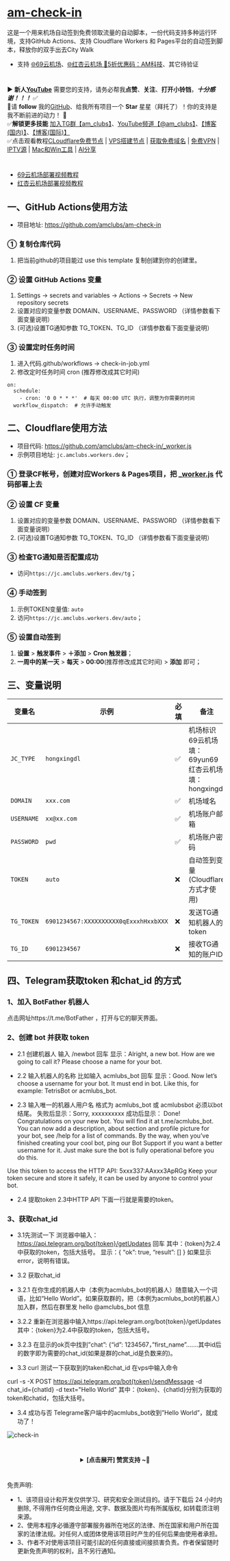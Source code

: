 # [am-check-in](https://github.com/amclubs/am-check-in)
这是一个用来机场自动签到免费领取流量的自动脚本，一份代码支持多种运行环境，支持GitHub Actions、支持 Cloudflare Workers 和 Pages平台的自动签到脚本，释放你的双手出去City Walk
- 支持 [🌐69云机场](https://am.69yun69.com)、[🌐红杏云机场 🎁5折优惠码：AM科技](https://hongxingdl.com/web/#/login?code=mn5Tuipf)、其它待验证

#
▶️ **新人[YouTube](https://youtube.com/@am_clubs?sub_confirmation=1)** 需要您的支持，请务必帮我**点赞**、**关注**、**打开小铃铛**，***十分感谢！！！*** ✅
</br>🎁请 **follow** 我的[GitHub](https://github.com/amclubs)、给我所有项目一个 **Star** 星星（拜托了）！你的支持是我不断前进的动力！ 💖
</br>✅**解锁更多技能** [加入TG群【am_clubs】](https://t.me/am_clubs)、[YouTube频道【@am_clubs】](https://youtube.com/@am_clubs?sub_confirmation=1)、[【博客(国内)】](https://amclubss.com)、[【博客(国际)】](https://amclubs.blogspot.com) 
</br>✅点击观看教程[CLoudflare免费节点](https://www.youtube.com/playlist?list=PLGVQi7TjHKXbrY0Pk8gm3T7m8MZ-InquF) | [VPS搭建节点](https://www.youtube.com/playlist?list=PLGVQi7TjHKXaVlrHP9Du61CaEThYCQaiY) | [获取免费域名](https://www.youtube.com/playlist?list=PLGVQi7TjHKXZGODTvB8DEervrmHANQ1AR) | [免费VPN](https://www.youtube.com/playlist?list=PLGVQi7TjHKXY7V2JF-ShRSVwGANlZULdk) | [IPTV源](https://www.youtube.com/playlist?list=PLGVQi7TjHKXbkozDYVsDRJhbnNaEOC76w) | [Mac和Win工具](https://www.youtube.com/playlist?list=PLGVQi7TjHKXYBWu65yP8E08HxAu9LbCWm) | [AI分享](https://www.youtube.com/playlist?list=PLGVQi7TjHKXaodkM-mS-2Nwggwc5wRjqY)

#
- [69云机场部署视频教程](https://youtu.be/b7AI447ZnuA)
- [红杏云机场部署视频教程](https://youtu.be/UT0YogBk_gM)

## 一、GitHub Actions使用方法
- 项目地址: https://github.com/amclubs/am-check-in
### ① 复制仓库代码
1. 把当前github的项目能过 use this template 复制创建到你的创建里。
### ② 设置 GitHub Actions 变量
1. Settings -> secrets and variables -> Actions -> Secrets -> New repository secrets
2. 设置对应的变量参数 DOMAIN、USERNAME、PASSWORD （详情参数看下面变量说明）
3. (可选)设置TG通知参数 TG_TOKEN、TG_ID （详情参数看下面变量说明）
### ③ 设置定时任务时间
1. 进入代码.github/workflows -> check-in-job.yml 
2. 修改定时任务时间 cron (推荐修改成其它时间)
~~~
on:
  schedule:
    - cron: '0 0 * * *'  # 每天 00:00 UTC 执行，调整为你需要的时间
  workflow_dispatch:  # 允许手动触发
~~~

## 二、Cloudflare使用方法
- 项目代码:  https://github.com/amclubs/am-check-in/_worker.js
- 示例项目地址: `jc.amclubs.workers.dev`；
### ① 登录CF帐号，创建对应Workers & Pages项目，把 [_worker.js](https://github.com/amclubs/am-check-in/_worker.js) 代码部署上去
### ② 设置 CF 变量
1. 设置对应的变量参数 DOMAIN、USERNAME、PASSWORD （详情参数看下面变量说明）
2. (可选)设置TG通知参数 TG_TOKEN、TG_ID （详情参数看下面变量说明）
### ③ 检查TG通知是否配置成功
- 访问`https://jc.amclubs.workers.dev/tg`；
### ④ 手动签到
1. 示例TOKEN变量值: `auto`
2. 访问`https://jc.amclubs.workers.dev/auto`；
### ⑤ 设置自动签到
1. **设置** > **触发事件** > **＋添加** > **Cron 触发器**；
2. **一周中的某一天** > **每天** > **00:00**(推荐修改成其它时间) > **添加** 即可；

## 三、变量说明
| 变量名 | 示例 | 必填 | 备注 | 
|--|--|--|--|
| `JC_TYPE` | `hongxingdl` |✅| 机场标识 69云机场填：69yun69  红杏云机场填：hongxingdl |
| `DOMAIN` | `xxx.com` |✅| 机场域名 |
| `USERNAME` | `xx@xx.com` |✅| 机场账户邮箱 |
| `PASSWORD` | `pwd` |✅| 机场账户密码 |
| `TOKEN` | `auto` |❌|自动签到变量(Cloudflare方式才使用) |
| `TG_TOKEN` | `6901234567:XXXXXXXXXX0qExxxhHxxbXXX` |❌| 发送TG通知机器人的token | 
| `TG_ID` | `6901234567` |❌| 接收TG通知的账户ID | 

## 四、Telegram获取token 和chat_id 的方式
### 1、加入 BotFather 机器人
点击网址https://t.me/BotFather ，打开与它的聊天界面。

### 2、创建 bot 并获取 token
- 2.1 创建机器人
输入 /newbot 回车
显示：Alright, a new bot. How are we going to call it? Please choose a name for your bot.

- 2.2 输入机器人的名称
比如输入 acmlubs_bot 回车
显示：Good. Now let’s choose a username for your bot. It must end in bot. Like this, for example: TetrisBot or acmlubs_bot.

- 2.3 输入唯一的机器人用户名
格式为 acmlubs_bot 或 acmlubsbot 必须以bot结尾。
失败后显示：Sorry, xxxxxxxxxx
成功后显示：
Done! Congratulations on your new bot. You will find it at t.me/acmlubs_bot. You can now add a description, about section and profile picture for your bot, see /help for a list of commands. By the way, when you’ve finished creating your cool bot, ping our Bot Support if you want a better username for it. Just make sure the bot is fully operational before you do this.

Use this token to access the HTTP API:
5xxx337:AAxxx3ApRGg
Keep your token secure and store it safely, it can be used by anyone to control your bot.

- 2.4 提取token
2.3中HTTP API 下面一行就是需要的token。

### 3、获取chat_id
- 3.1先测试一下
浏览器中输入：https://api.telegram.org/bot{token}/getUpdates 回车
其中：{token}为2.4中获取的token，包括大括号。
显示：{
“ok”: true,
“result”: []
}
如果显示error，说明有错误。

- 3.2 获取chat_id
- 3.2.1 在你生成的机器人中（本例为acmlubs_bot的机器人）随意输入一个词语，比如“Hello World”。如果获取群的，把（本例为acmlubs_bot的机器人）加入群，然后在群里发 hello @amclubs_bot 信息
- 3.2.2 重新在浏览器中输入https://api.telegram.org/bot{token}/getUpdates
其中：{token}为2.4中获取的token，包括大括号。
- 3.2.3 在显示的ok页中找到”chat”: {“id”: 1234567，”first_name”…….其中id后的数字即为需要的chat_id(如果是群的chat_id是负数来的)。

- 3.3 curl 测试一下获取到的taken和chat_id
在vps中输入命令

curl -s -X POST https://api.telegram.org/bot{token}/sendMessage -d chat_id={chatId} -d text="Hello World"
其中：{token}、{chatId}分别为获取的token和chatid，包括大括号。

- 3.4 成功与否
Telegrame客户端中的acmlubs_bot收到”Hello World”，就成功了！


![check-in](https://raw.githubusercontent.com/amclubs/am-check-in/main/check-in.jpg)

# 
<center>
<details><summary><strong> [点击展开] 赞赏支持 ~🧧</strong></summary>
*我非常感谢您的赞赏和支持，它们将极大地激励我继续创新，持续产生有价值的工作。*

- **USDT-TRC20:** `TWTxUyay6QJN3K4fs4kvJTT8Zfa2mWTwDD`
- **TRX-TRC20:** `TWTxUyay6QJN3K4fs4kvJTT8Zfa2mWTwDD`

<div align="center"> 
  <img src="https://github.com/user-attachments/assets/e6cdc42a-6374-4722-b833-601738f72196" width="200"></br> 
  TRC10/TRC20扫码支付 
</div> 
</details>
</center>

 #
 免责声明:
 - 1、该项目设计和开发仅供学习、研究和安全测试目的。请于下载后 24 小时内删除, 不得用作任何商业用途, 文字、数据及图片均有所属版权, 如转载须注明来源。
 - 2、使用本程序必循遵守部署服务器所在地区的法律、所在国家和用户所在国家的法律法规。对任何人或团体使用该项目时产生的任何后果由使用者承担。
 - 3、作者不对使用该项目可能引起的任何直接或间接损害负责。作者保留随时更新免责声明的权利，且不另行通知。
 
